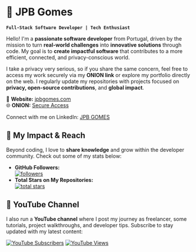 # 🎯 JPB Gomes

**`Full-Stack Software Developer | Tech Enthusiast`**

Hello! I'm a **passionate software developer** from Portugal, driven by the mission to turn **real-world challenges** into **innovative solutions** through code. My goal is to **create impactful software** that contributes to a more efficient, connected, and privacy-conscious world.

I take a privacy very serious, so if you share the same concern, feel free to access my work securely via my **ONION link** or explore my portfolio directly on the web. I regularly update my repositories with projects focused on **privacy, open-source contributions**, and **global impact**.

🔗 **Website:** [jpbgomes.com](https://jpbgomes.com/)  
🌐 **ONION:** [Secure Access](http://jpbgomesljuyfhrkmczv7zg722yvo6a4q43rbedrgdvpsedy434da7yd.onion/)

Connect with me on LinkedIn: [JPB GOMES](https://www.linkedin.com/in/jpbgomes/)

## 🚀 My Impact & Reach

Beyond coding, I love to **share knowledge** and grow within the developer community. Check out some of my stats below:

- **GitHub Followers:**  
    <a href="https://github.com/jpbgomes?tab=followers">
        <img alt="followers" title="Follow me on GitHub" src="https://custom-icon-badges.demolab.com/github/followers/jpbgomes?color=236ad3&labelColor=1155ba&style=for-the-badge&logo=person-add&label=Follow&logoColor=white"/>
    </a>
- **Total Stars on My Repositories:**  
    <a href="https://github.com/jpbgomes?tab=repositories&sort=stargazers">
        <img alt="total stars" title="Total stars on GitHub" src="https://custom-icon-badges.demolab.com/github/stars/jpbgomes?color=55960c&style=for-the-badge&labelColor=488207&logo=star"/>
    </a>

## 🎥 YouTube Channel

I also run a **YouTube channel** where I post my journey as freelancer, some tutorials, project walkthroughs, and developer tips. Subscribe to stay updated with my latest content:

[![YouTube Subscribers](https://img.shields.io/youtube/channel/subscribers/UCG6r5LefPIBX6GxDrKFZ6rg?style=for-the-badge)](https://www.youtube.com/c/jpbgomes?sub_confirmation=1)
[![YouTube Views](https://img.shields.io/youtube/channel/views/UCG6r5LefPIBX6GxDrKFZ6rg?style=for-the-badge)](https://www.youtube.com/c/jpbgomes?sub_confirmation=1)
